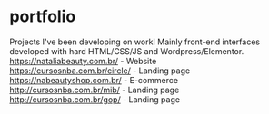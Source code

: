 # portfolio
Projects I've been developing on work! Mainly front-end interfaces developed with hard HTML/CSS/JS and Wordpress/Elementor.
<br>
https://nataliabeauty.com.br/ - Website <br>
https://cursosnba.com.br/circle/ - Landing page <br>
https://nabeautyshop.com.br/ - E-commerce <br>
http://cursosnba.com.br/mib/ - Landing page <br>
http://cursosnba.com.br/gop/ - Landing page
